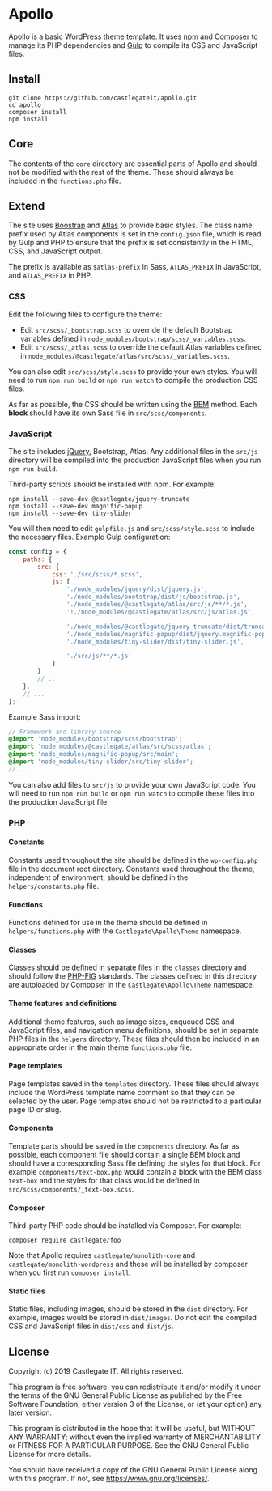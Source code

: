 # Apollo

Apollo is a basic [WordPress](https://wordpress.org/) theme template. It uses [npm](https://www.npmjs.com/) and [Composer](https://getcomposer.org/) to manage its PHP dependencies and [Gulp](https://gulpjs.com/) to compile its CSS and JavaScript files.

## Install

    git clone https://github.com/castlegateit/apollo.git
    cd apollo
    composer install
    npm install

## Core

The contents of the `core` directory are essential parts of Apollo and should not be modified with the rest of the theme. These should always be included in the `functions.php` file.

## Extend

The site uses [Boostrap](https://getbootstrap.com/) and [Atlas](https://github.com/castlegateit/atlas) to provide basic styles. The class name prefix used by Atlas components is set in the `config.json` file, which is read by Gulp and PHP to ensure that the prefix is set consistently in the HTML, CSS, and JavaScript output.

The prefix is available as `$atlas-prefix` in Sass, `ATLAS_PREFIX` in JavaScript, and `ATLAS_PREFIX` in PHP.

### CSS

Edit the following files to configure the theme:

*   Edit `src/scss/_bootstrap.scss` to override the default Bootstrap variables defined in `node_modules/bootstrap/scss/_variables.scss`.
*   Edit `src/scss/_atlas.scss` to override the default Atlas variables defined in `node_modules/@castlegate/atlas/src/scss/_variables.scss`.

You can also edit `src/scss/style.scss` to provide your own styles. You will need to run `npm run build` or `npm run watch` to compile the production CSS files.

As far as possible, the CSS should be written using the [BEM](http://getbem.com/) method. Each __block__ should have its own Sass file in `src/scss/components`.

### JavaScript

The site includes [jQuery](https://jquery.com/), Bootstrap, Atlas. Any additional files in the `src/js` directory will be compiled into the production JavaScript files when you run `npm run build`.

Third-party scripts should be installed with npm. For example:

    npm install --save-dev @castlegate/jquery-truncate
    npm install --save-dev magnific-popup
    npm install --save-dev tiny-slider

You will then need to edit `gulpfile.js` and `src/scss/style.scss` to include the necessary files. Example Gulp configuration:

~~~ javascript
const config = {
    paths: {
        src: {
            css: './src/scss/*.scss',
            js: [
                './node_modules/jquery/dist/jquery.js',
                './node_modules/bootstrap/dist/js/bootstrap.js',
                './node_modules/@castlegate/atlas/src/js/**/*.js',
                '!./node_modules/@castlegate/atlas/src/js/atlas.js',

                './node_modules/@castlegate/jquery-truncate/dist/truncate.js',
                './node_modules/magnific-popup/dist/jquery.magnific-popup.js',
                './node_modules/tiny-slider/dist/tiny-slider.js',

                './src/js/**/*.js'
            ]
        }
        // ...
    },
    // ...
};
~~~

Example Sass import:

~~~ scss
// Framework and library source
@import 'node_modules/bootstrap/scss/bootstrap';
@import 'node_modules/@castlegate/atlas/src/scss/atlas';
@import 'node_modules/magnific-popup/src/main';
@import 'node_modules/tiny-slider/src/tiny-slider';
// ...
~~~

You can also add files to `src/js` to provide your own JavaScript code. You will need to run `npm run build` or `npm run watch` to compile these files into the production JavaScript file.

### PHP

#### Constants

Constants used throughout the site should be defined in the `wp-config.php` file in the document root directory. Constants used throughout the theme, independent of environment, should be defined in the `helpers/constants.php` file.

#### Functions

Functions defined for use in the theme should be defined in `helpers/functions.php` with the `Castlegate\Apollo\Theme` namespace.

#### Classes

Classes should be defined in separate files in the `classes` directory and should follow the [PHP-FIG](https://www.php-fig.org/) standards. The classes defined in this directory are autoloaded by Composer in the `Castlegate\Apollo\Theme` namespace.

#### Theme features and definitions

Additional theme features, such as image sizes, enqueued CSS and JavaScript files, and navigation menu definitions, should be set in separate PHP files in the `helpers` directory. These files should then be included in an appropriate order in the main theme `functions.php` file.

#### Page templates

Page templates saved in the `templates` directory. These files should always include the WordPress template name comment so that they can be selected by the user. Page templates should not be restricted to a particular page ID or slug.

#### Components

Template parts should be saved in the `components` directory. As far as possible, each component file should contain a single BEM block and should have a corresponding Sass file defining the styles for that block. For example `components/text-box.php` would contain a block with the BEM class `text-box` and the styles for that class would be defined in `src/scss/components/_text-box.scss`.

#### Composer

Third-party PHP code should be installed via Composer. For example:

    composer require castlegate/foo

Note that Apollo requires `castlegate/monolith-core` and `castlegate/monolith-wordpress` and these will be installed by composer when you first run `composer install`.

#### Static files

Static files, including images, should be stored in the `dist` directory. For example, images would be stored in `dist/images`. Do not edit the compiled CSS and JavaScript files in `dist/css` and `dist/js`.

## License

Copyright (c) 2019 Castlegate IT. All rights reserved.

This program is free software: you can redistribute it and/or modify it under the terms of the GNU General Public License as published by the Free Software Foundation, either version 3 of the License, or (at your option) any later version.

This program is distributed in the hope that it will be useful, but WITHOUT ANY WARRANTY; without even the implied warranty of MERCHANTABILITY or FITNESS FOR A PARTICULAR PURPOSE. See the GNU General Public License for more details.

You should have received a copy of the GNU General Public License along with this program. If not, see <https://www.gnu.org/licenses/>.
